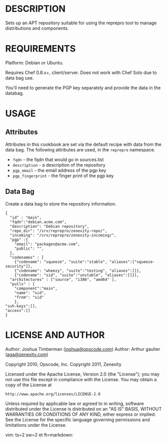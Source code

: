 DESCRIPTION
===========

Sets up an APT repository suitable for using the reprepro tool to manage distributions and components.

REQUIREMENTS
============

Platform: Debian or Ubuntu.

Requires Chef 0.8.x+, client/server. Does not work with Chef Solo due to data bag use.

You'll need to generate the PGP key separately and provide the data in the databag.

USAGE
=====

Attributes
----------

Attributes in this cookbook are set via the default recipe with data from the data bag. The following attributes are used, in the `reprepro` namespace.

* `fqdn` - the fqdn that would go in sources.list
* `description` - a description of the repository
* `pgp_email` - the email address of the pgp key
* `pgp_fingerprint` - the finger print of the pgp key

Data Bag
--------

Create a data bag to store the repository information. 

    {
      "id" : "main",
      "fqdn":"debian.acme.com",
      "description": "Debian repository",
      "repo_dir": "/srv/reprepro/zenexity-repo/",
      "incoming": "/srv/reprepro/zenexity-incoming/",
      "pgp" :{
        "email": "packages@acme.com",
        "public": "",
      },
      "codenames" : [
        {"codename": "squeeze", "suite":"stable", "aliases":["squeeze-security"]}, 
        {"codename": "wheezy", "suite":"testing", "aliases":[]}, 
        {"codename": "sid", "suite":"unstable", "aliases":[]}],
      "architectures" : ["source", "i386", "amd64" ],
      "pulls" : {
        "component":"main",
        "name": "sid",
        "from": "sid"
        },
    "ssh-keys":[],
    "access":[]
    }

LICENSE AND AUTHOR
==================

Author: Joshua Timberman (<joshua@opscode.com>)
Author: Arthur gautier (<aga@zenexity.com>)

Copyright 2010, Opscode, Inc.
Copyright 2011, Zenexity

Licensed under the Apache License, Version 2.0 (the "License");
you may not use this file except in compliance with the License.
You may obtain a copy of the License at

    http://www.apache.org/licenses/LICENSE-2.0

Unless required by applicable law or agreed to in writing, software
distributed under the License is distributed on an "AS IS" BASIS,
WITHOUT WARRANTIES OR CONDITIONS OF ANY KIND, either express or implied.
See the License for the specific language governing permissions and
limitations under the License.

vim: ts=2 sw=2 et ft=markdown:

